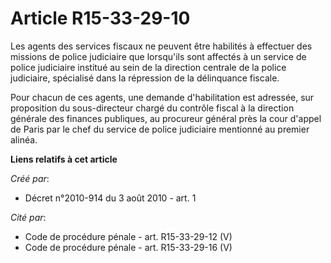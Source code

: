 # Article R15-33-29-10

Les agents des services fiscaux ne peuvent être habilités à effectuer des missions de police judiciaire que lorsqu'ils sont
affectés à un service de police judiciaire institué au sein de la direction centrale de la police judiciaire, spécialisé dans
la répression de la délinquance fiscale.

Pour chacun de ces agents, une demande d'habilitation est adressée, sur proposition du sous-directeur chargé du contrôle
fiscal à la direction générale des finances publiques, au procureur général près la cour d'appel de Paris par le chef du
service de police judiciaire mentionné au premier alinéa.

**Liens relatifs à cet article**

_Créé par_:

  - Décret n°2010-914 du 3 août 2010 - art. 1

_Cité par_:

  - Code de procédure pénale - art. R15-33-29-12 (V)
  - Code de procédure pénale - art. R15-33-29-16 (V)
